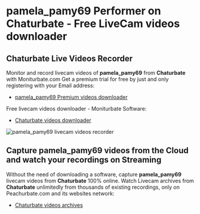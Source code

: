 # pamela_pamy69 Performer on Chaturbate - Free LiveCam videos downloader

## Chaturbate Live Videos Recorder

Monitor and record livecam videos of **pamela_pamy69** from **Chaturbate** with Moniturbate.com
Get a premium trial for free by just and only registering with your Email address:
* [pamela_pamy69 Premium videos downloader](https://moniturbate.com/request-demo-licence-key.html)

Free livecam videos downloader - Moniturbate Software:
* [Chaturbate videos downloader](https://moniturbate.com/moniturbate-download-software.html)

![pamela_pamy69 livecam videos recorder](https://peachurnet.com/templates/moniturbate-software.png)


## Capture pamela_pamy69 videos from the Cloud and watch your recordings on Streaming

Without the need of downloading a software, capture **pamela_pamy69** livecam videos from **Chaturbate** 100% online.
Watch Livecam archives from **Chaturbate** unlimitedly from thousands of existing recordings, only on Peachurbate.com and its websites network:
* [Chaturbate videos archives](https://peachurnet.com/)